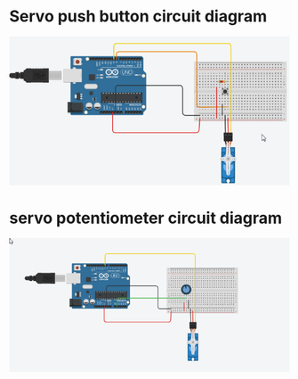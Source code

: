 # Servo push button circuit diagram
<img src="https://raw.githubusercontent.com/Naman23-coder/arduino-scripts/main/2022-08-22%2016_25_21-Circuit%20design%20Spectacular%20Waasa%20_%20Tinkercad.png">

# servo potentiometer circuit diagram
<img src="https://raw.githubusercontent.com/Naman23-coder/arduino-scripts/main/2022-08-22%2016_42_24-Circuit%20design%20Spectacular%20Waasa%20_%20Tinkercad.png">
